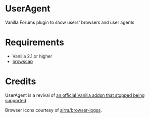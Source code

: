 UserAgent
=========

Vanilla Forums plugin to show users' browsers and user agents


Requirements
=========

* Vanilla 2.1 or higher
* [browscap](http://browscap.org/)


Credits
=========

UserAgent is a revival of [an official Vanilla addon that stopped being supported](https://github.com/vanilla/addons/tree/master/archive/UserAgent).

Browser icons courtesy of [alrra/browser-logos](https://github.com/alrra/browser-logos).
